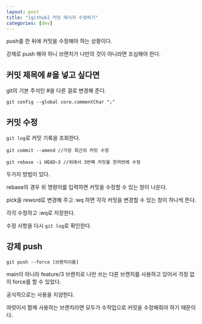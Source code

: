 ```yaml
---
layout: post
title: "[github] 커밋 메시지 수정하기"
categories: [dev]
---
```


push를 한 뒤에 커밋을 수정해야 하는 상황이다.

강제로 push 해야 하니 브랜치가 나만의 것이 아니라면 조심해야 한다.

## 커밋 제목에 #을 넣고 싶다면

git의 기본 주석인 #을 다른 걸로 변경해 준다.

```
git config --global core.commentChar ";"
```

## 커밋 수정

`git log`로 커밋 기록을 조회한다.

```
git commit --amend //가장 최근의 커밋 수정

git rebase -i HEAD~3 //위에서 3번째 커밋을 한꺼번에 수정
```

두가지 방법이 있다.

rebase의 경우 위 명령어를 입력하면 커밋을 수정할 수 있는 창이 나온다.

pick을 reword로 변경해 주고 :wq 하면 각각 커밋을 변경할 수 있는 창이 하나씩 뜬다.

각각 수정하고 :wq로 저장한다.

수정 사항을 다시 `git log`로 확인한다.

## 강제 push

```
git push --force [브랜치이름]
```

main이 아니라 feature/3 브랜치로 나만 쓰는 다른 브랜치를 사용하고 있어서 걱정 없이 force를 할 수 있었다.

공식적으로는 사용을 지양한다.

여럿이서 함께 사용하는 브랜치라면 모두가 수작업으로 커밋을 수정해줘야 하기 때문이다.